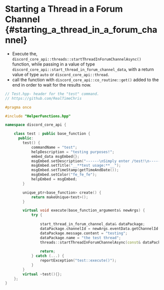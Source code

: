 Starting a Thread in a Forum Channel {#starting_a_thread_in_a_forum_channel}
============
- Execute the, `discord_core_api::threads::startThreadInForumChannelAsync()` function, while passing in a value of type `discord_core_api::start_thread_in_forum_channel_data`, with a return value of type `auto` or `discord_core_api::thread`.
- call the function with `discord_core_api::co_routine::get()` added to the end in order to wait for the results now.

```cpp
// Test.hpp- header for the "test" command.
// https://github.com/RealTimeChris

#pragma once

#include "HelperFunctions.hpp"

namespace discord_core_api {

	class test : public base_function {
	  public:
		test() {
			commandName = "test";
			helpDescription = "testing purposes!";
			embed_data msgEmbed{};
			msgEmbed.setDescription("------\nSimply enter /test!\n------");
			msgEmbed.setTitle("__**test usage:**__");
			msgEmbed.setTimeStamp(getTimeAndDate());
			msgEmbed.setColor("fe_fe_fe");
			helpEmbed = msgEmbed;
		}

		unique_ptr<base_function> create() {
			return makeUnique<test>();
		}

		virtual void execute(base_function_arguments& newArgs) {
			try {
				
				start_thread_in_forum_channel_data& dataPackage;
				dataPackage.channelId = newArgs.eventData.getChannelId();
				dataPackage.message.content = "testing";
				dataPackage.name = "the test thread";
				threads::startThreadInForumChannelAsync(const& dataPackage).get();
				
				return;
			} catch (...) {
				reportException("test::execute()");
			}
		}
		virtual ~test(){};
	};
}
```
